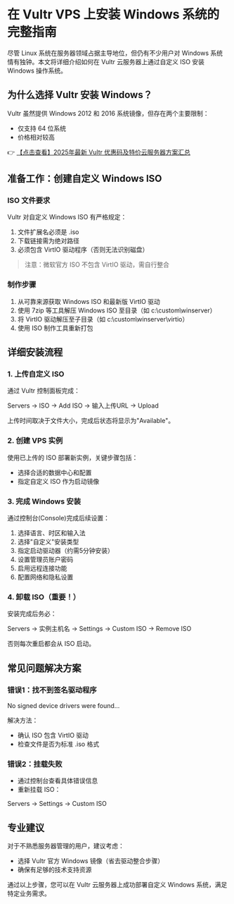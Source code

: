 # 在 Vultr VPS 上安装 Windows 系统的完整指南

尽管 Linux 系统在服务器领域占据主导地位，但仍有不少用户对 Windows 系统情有独钟。本文将详细介绍如何在 Vultr 云服务器上通过自定义 ISO 安装 Windows 操作系统。

## 为什么选择 Vultr 安装 Windows？

Vultr 虽然提供 Windows 2012 和 2016 系统镜像，但存在两个主要限制：
- 仅支持 64 位系统
- 价格相对较高

👉 [【点击查看】2025年最新 Vultr 优惠码及特价云服务器方案汇总](https://bit.ly/VuLtr)

## 准备工作：创建自定义 Windows ISO

### ISO 文件要求
Vultr 对自定义 Windows ISO 有严格规定：
1. 文件扩展名必须是 .iso
2. 下载链接需为绝对路径
3. 必须包含 VirtIO 驱动程序（否则无法识别磁盘）

> 注意：微软官方 ISO 不包含 VirtIO 驱动，需自行整合

### 制作步骤
1. 从可靠来源获取 Windows ISO 和最新版 VirtIO 驱动
2. 使用 7zip 等工具解压 Windows ISO 至目录（如 c:\custom\winserver）
3. 将 VirtIO 驱动解压至子目录（如 c:\custom\winserver\virtio）
4. 使用 ISO 制作工具重新打包

## 详细安装流程

### 1. 上传自定义 ISO
通过 Vultr 控制面板完成：

Servers → ISO → Add ISO → 输入上传URL → Upload

上传时间取决于文件大小，完成后状态将显示为"Available"。

### 2. 创建 VPS 实例
使用已上传的 ISO 部署新实例，关键步骤包括：
- 选择合适的数据中心和配置
- 指定自定义 ISO 作为启动镜像

### 3. 完成 Windows 安装
通过控制台(Console)完成后续设置：
1. 选择语言、时区和输入法
2. 选择"自定义"安装类型
3. 指定启动驱动器（约需5分钟安装）
4. 设置管理员账户密码
5. 启用远程连接功能
6. 配置网络和隐私设置

### 4. 卸载 ISO（重要！）
安装完成后务必：

Servers → 实例主机名 → Settings → Custom ISO → Remove ISO

否则每次重启都会从 ISO 启动。

## 常见问题解决方案

### 错误1：找不到签名驱动程序

No signed device drivers were found...

解决方法：
- 确认 ISO 包含 VirtIO 驱动
- 检查文件是否为标准 .iso 格式

### 错误2：挂载失败
- 通过控制台查看具体错误信息
- 重新挂载 ISO：

Servers → Settings → Custom ISO

## 专业建议

对于不熟悉服务器管理的用户，建议考虑：
- 选择 Vultr 官方 Windows 镜像（省去驱动整合步骤）
- 确保有足够的技术支持资源

通过以上步骤，您可以在 Vultr 云服务器上成功部署自定义 Windows 系统，满足特定业务需求。